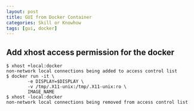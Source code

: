 ```yaml
---
layout: post
title: GUI from Docker Container
categories: Skill or Knowhow
tags: [gui, docker]
---
```

## Add xhost access permission for the docker

```terminal
$ xhost +local:docker
non-network local connections being added to access control list
$ docker run -it \
        -e DISPLAY=$DISPLAY \
        -v /tmp/.X11-unix:/tmp/.X11-unix:ro \
        IMAGE_NAME
$ xhost -local:docker
non-network local connections being removed from access control list
```